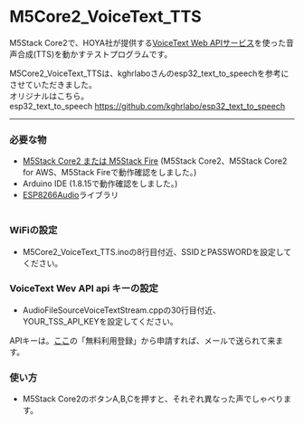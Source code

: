 # M5Core2_VoiceText_TTS
M5Stack Core2で、HOYA社が提供する[VoiceText Web APIサービス](https://cloud.voicetext.jp/webapi "Title")を使った音声合成(TTS)を動かすテストプログラムです。


M5Core2_VoiceText_TTSは、kghrlaboさんのesp32_text_to_speechを参考にさせていただきました。<br>
オリジナルはこちら。<br>
esp32_text_to_speech <https://github.com/kghrlabo/esp32_text_to_speech><br>

---

### 必要な物 ###
* [M5Stack Core2 または M5Stack Fire](http://www.m5stack.com/ "Title") (M5Stack Core2、M5Stack Core2 for AWS、M5Stack Fireで動作確認をしました。)<br>
* Arduino IDE (1.8.15で動作確認をしました。)<br>
* [ESP8266Audio](https://github.com/earlephilhower/ESP8266Audio/ "Title")ライブラリ<br><br>

### WiFiの設定 ###
* M5Core2_VoiceText_TTS.inoの8行目付近、SSIDとPASSWORDを設定してください。

### VoiceText Wev API api キーの設定 ###
* AudioFileSourceVoiceTextStream.cppの30行目付近、YOUR_TSS_API_KEYを設定してください。<br>

APIキーは。[ここ](https://cloud.voicetext.jp/webapi/ "Title")の「無料利用登録」から申請すれば、メールで送られて来ます。<br>

### 使い方 ###
* M5Stack Core2のボタンA,B,Cを押すと、それぞれ異なった声でしゃべります。　<br>


<br><br>

